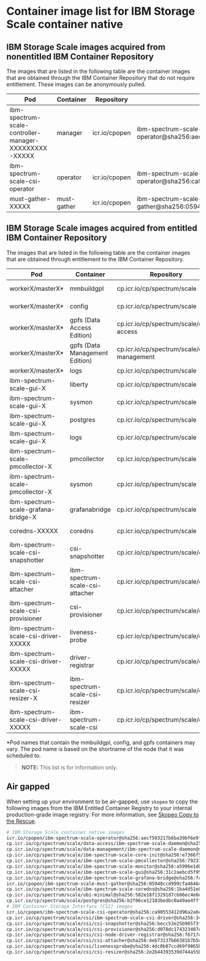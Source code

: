 
# Container image list for IBM Storage Scale container native

## IBM Storage Scale images acquired from nonentitled IBM Container Repository

The images that are listed in the following table are the container images that are obtained through the IBM Container Repository that do not require entitlement. These images can be anonymously pulled.

| Pod | Container | Repository | Image |
|-----|-----------|------------|---------------------|
| ibm-spectrum-scale-controller-manager-XXXXXXXXX-XXXXX | manager | icr.io/cpopen | ibm-spectrum-scale-operator@sha256:aecf593217b6ba39bf6e9f99adccb50a130ce2debbdd2e90cf82afc35eb08ef3 |
| ibm-spectrum-scale-csi-operator | operator | icr.io/cpopen  | ibm-spectrum-scale-csi-operator@sha256:ca90553412d96a2a6c3ceb4161a5c29facb3bb5d61ad96519ce6ad9e37627ed6 |
| must-gather-XXXXX | must-gather | icr.io/cpopen | ibm-spectrum-scale-must-gather@sha256:05948ccd999cfa4646cb022e2da0185dd0c46f1d1945ceab569857e213cb256f |

## IBM Storage Scale images acquired from entitled IBM Container Repository

The images that are listed in the following table are the container images that are obtained through entitlement to the IBM Container Repository.

| Pod | Container | Repository | Image |
|-----|-----------|------------|---------------------|
| workerX/masterX* | mmbuildgpl | cp.icr.io/cp/spectrum/scale | ibm-spectrum-scale-core-init@sha256:e7366f5fa4ca7dbcd71b2e8966a4e795d78c0c9c2167b33088b5565f29ab591d |
| workerX/masterX* | config | cp.icr.io/cp/spectrum/scale | ibm-spectrum-scale-core-init@sha256:e7366f5fa4ca7dbcd71b2e8966a4e795d78c0c9c2167b33088b5565f29ab591d |
| workerX/masterX* | gpfs (Data Access Edition) | cp.icr.io/cp/spectrum/scale/data-access | ibm-spectrum-scale-daemon@sha256:4fc35e16ca8d8fa39f68e139f550679fddee37636c0fb3900b7b4f2bac723337 |
| workerX/masterX* | gpfs (Data Management Edition) | cp.icr.io/cp/spectrum/scale/data-management | ibm-spectrum-scale-daemon@sha256:aea1cac9a5c5b66ef17e31f469a1eceb12b456e647d172c9583d0c1e1d63ef69 |
| workerX/masterX* | logs | cp.icr.io/cp/spectrum/scale | ubi-minimal@sha256:582e18f13291d7c686ec4e6e92d20b24c62ae0fc72767c46f30a69b1a6198055  |
| ibm-spectrum-scale-gui-X | liberty | cp.icr.io/cp/spectrum/scale | ibm-spectrum-scale-gui@sha256:31c2aebcd5f95c99ae3c03b41af17dc4e6523caca12635cc5f161d51dba107a6 |
| ibm-spectrum-scale-gui-X | sysmon | cp.icr.io/cp/spectrum/scale | ibm-spectrum-scale-monitor@sha256:a5996e1d0eb2bcdac2009c696c4f9f23e9e40273fc305562ec077463ecd18a99 |
| ibm-spectrum-scale-gui-X | postgres | cp.icr.io/cp/spectrum/scale | postgres@sha256:b2f06ce12103bedbc0a49ae4ffff062d90824e0f45462de712f66952679f7670 |
| ibm-spectrum-scale-gui-X | logs | cp.icr.io/cp/spectrum/scale | ubi-minimal@sha256:582e18f13291d7c686ec4e6e92d20b24c62ae0fc72767c46f30a69b1a6198055 |
| ibm-spectrum-scale-pmcollector-X | pmcollector | cp.icr.io/cp/spectrum/scale | ibm-spectrum-scale-pmcollector@sha256:79237b6ad3076722520e7743841e87148de241e32a0bc7e7cc2bc5b6a4e52fff |
| ibm-spectrum-scale-pmcollector-X | sysmon | cp.icr.io/cp/spectrum/scale | ibm-spectrum-scale-monitor@sha256:a5996e1d0eb2bcdac2009c696c4f9f23e9e40273fc305562ec077463ecd18a99 |
| ibm-spectrum-scale-grafana-bridge-X | grafanabridge | cp.icr.io/cp/spectrum/scale | ibm-spectrum-scale-grafana-bridge@sha256:fca0c3bdfb2e3161b134548e9daa66df71289ab048ce52328fbfa50b3c8ed56e |
| coredns-XXXXX | coredns | cp.icr.io/cp/spectrum/scale | ibm-spectrum-scale-coredns@sha256:1ba4d51e896607c6f968f8df8e04ccfe7a71babd778838c9de040beda6bf1ff7 |
| ibm-spectrum-scale-csi-snapshotter | csi-snapshotter | cp.icr.io/cp/spectrum/scale/csi | csi-snapshotter@sha256:becc53e25b96573f61f7469923a92fb3e9d3a3781732159954ce0d9da07233a2  |
| ibm-spectrum-scale-csi-attacher | ibm-spectrum-scale-csi-attacher | cp.icr.io/cp/spectrum/scale/csi | csi-attacher@sha256:4eb73137b66381b7b5dfd4d21d460f4b4095347ab6ed4626e0199c29d8d021af |
| ibm-spectrum-scale-csi-provisioner | csi-provisioner | cp.icr.io/cp/spectrum/scale/csi | csi-provisioner@sha256:d078dc174323407e8cc6f0f9abd4efaac5db27838f1564d0253d5e3233e3f17f |
| ibm-spectrum-scale-csi-driver-XXXXX | liveness-probe | cp.icr.io/cp/spectrum/scale/csi | livenessprobe@sha256:4dc0b87ccd69f9865b89234d8555d3a614ab0a16ed94a3016ffd27f8106132ce |
| ibm-spectrum-scale-csi-driver-XXXXX | driver-registrar | cp.icr.io/cp/spectrum/scale/csi | csi-node-driver-registrar@sha256:f6717ce72a2615c7fbc746b4068f788e78579c54c43b8716e5ce650d97af2df1 |
| ibm-spectrum-scale-csi-resizer-X | ibm-spectrum-scale-csi-resizer | cp.icr.io/cp/spectrum/scale/csi | csi-resizer@sha256:2e2b44393539d744a55b9370b346e8ebd95a77573064f3f9a8caf18c22f4d0d0 |
| ibm-spectrum-scale-csi-driver-XXXXX | ibm-spectrum-scale-csi | cp.icr.io/cp/spectrum/scale/csi | ibm-spectrum-scale-csi-driver@sha256:34925dffe24be39e19fda24339bed15c7e9e10110285b11aab304df6bf40a0ec |

*Pod names that contain the mmbuildgpl, config, and gpfs containers may vary. The pod name is based on the shortname of the node that it was scheduled to.

>**NOTE:** This list is for information only.

## Air gapped

When setting up your environment to be air-gapped, use `skopeo` to copy the following images from the IBM Entitled Container Registry to your internal production-grade image registry. For more information, see [Skopeo Copy to the Rescue](https://www.redhat.com/en/blog/skopeo-copy-rescue).

```bash
# IBM Storage Scale container native images
icr.io/cpopen/ibm-spectrum-scale-operator@sha256:aecf593217b6ba39bf6e9f99adccb50a130ce2debbdd2e90cf82afc35eb08ef3
cp.icr.io/cp/spectrum/scale/data-access/ibm-spectrum-scale-daemon@sha256:4fc35e16ca8d8fa39f68e139f550679fddee37636c0fb3900b7b4f2bac723337
cp.icr.io/cp/spectrum/scale/data-management/ibm-spectrum-scale-daemon@sha256:aea1cac9a5c5b66ef17e31f469a1eceb12b456e647d172c9583d0c1e1d63ef69
cp.icr.io/cp/spectrum/scale/ibm-spectrum-scale-core-init@sha256:e7366f5fa4ca7dbcd71b2e8966a4e795d78c0c9c2167b33088b5565f29ab591d
cp.icr.io/cp/spectrum/scale/ibm-spectrum-scale-pmcollector@sha256:79237b6ad3076722520e7743841e87148de241e32a0bc7e7cc2bc5b6a4e52fff
cp.icr.io/cp/spectrum/scale/ibm-spectrum-scale-monitor@sha256:a5996e1d0eb2bcdac2009c696c4f9f23e9e40273fc305562ec077463ecd18a99
cp.icr.io/cp/spectrum/scale/ibm-spectrum-scale-gui@sha256:31c2aebcd5f95c99ae3c03b41af17dc4e6523caca12635cc5f161d51dba107a6
cp.icr.io/cp/spectrum/scale/ibm-spectrum-scale-grafana-bridge@sha256:fca0c3bdfb2e3161b134548e9daa66df71289ab048ce52328fbfa50b3c8ed56e
icr.io/cpopen/ibm-spectrum-scale-must-gather@sha256:05948ccd999cfa4646cb022e2da0185dd0c46f1d1945ceab569857e213cb256f
cp.icr.io/cp/spectrum/scale/ibm-spectrum-scale-coredns@sha256:1ba4d51e896607c6f968f8df8e04ccfe7a71babd778838c9de040beda6bf1ff7
cp.icr.io/cp/spectrum/scale/ubi-minimal@sha256:582e18f13291d7c686ec4e6e92d20b24c62ae0fc72767c46f30a69b1a6198055
cp.icr.io/cp/spectrum/scale/postgres@sha256:b2f06ce12103bedbc0a49ae4ffff062d90824e0f45462de712f66952679f7670
# IBM Container Storage Interface (CSI) images
icr.io/cpopen/ibm-spectrum-scale-csi-operator@sha256:ca90553412d96a2a6c3ceb4161a5c29facb3bb5d61ad96519ce6ad9e37627ed6
cp.icr.io/cp/spectrum/scale/csi/ibm-spectrum-scale-csi-driver@sha256:34925dffe24be39e19fda24339bed15c7e9e10110285b11aab304df6bf40a0ec
cp.icr.io/cp/spectrum/scale/csi/csi-snapshotter@sha256:becc53e25b96573f61f7469923a92fb3e9d3a3781732159954ce0d9da07233a2
cp.icr.io/cp/spectrum/scale/csi/csi-provisioner@sha256:d078dc174323407e8cc6f0f9abd4efaac5db27838f1564d0253d5e3233e3f17f
cp.icr.io/cp/spectrum/scale/csi/csi-node-driver-registrar@sha256:f6717ce72a2615c7fbc746b4068f788e78579c54c43b8716e5ce650d97af2df1
cp.icr.io/cp/spectrum/scale/csi/csi-attacher@sha256:4eb73137b66381b7b5dfd4d21d460f4b4095347ab6ed4626e0199c29d8d021af
cp.icr.io/cp/spectrum/scale/csi/livenessprobe@sha256:4dc0b87ccd69f9865b89234d8555d3a614ab0a16ed94a3016ffd27f8106132ce
cp.icr.io/cp/spectrum/scale/csi/csi-resizer@sha256:2e2b44393539d744a55b9370b346e8ebd95a77573064f3f9a8caf18c22f4d0d0
```
